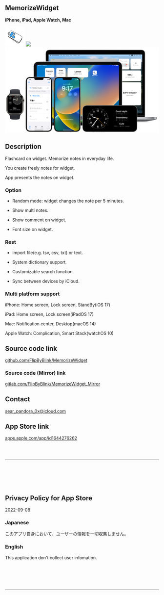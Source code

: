 MemorizeWidget
---------------
__iPhone, iPad, Apple Watch, Mac__

<img src="iOS/Supporting files/Assets.xcassets/RoundedIcon.imageset/icon.png" width="64">

<a href="https://apps.apple.com/app/id1644276262" target="blank">
    <img src="https://developer.apple.com/assets/elements/badges/download-on-the-app-store.svg">
</a>

<img src="Shared/Supporting files/README assets/1200w.png" width="600">


Description
------------
Flashcard on widget. Memorize notes in everyday life.

You create freely notes for widget.

App presents the notes on widget.


### Option

- Random mode: widget changes the note per 5 minutes.

- Show multi notes.

- Show comment on widget.

- Font size on widget.


### Rest

- Import file(e.g. tsv, csv, txt) or text.

- System dictionary support.

- Customizable search function.

- Sync between devices by iCloud.


### Multi platform support

iPhone: Home screen, Lock screen, StandBy(iOS 17)

iPad: Home screen, Lock screen(iPadOS 17)

Mac: Notification center, Desktop(macOS 14)

Apple Watch: Complication, Smart Stack(watchOS 10)


Source code link
------------------
[github.com/FlipByBlink/MemorizeWidget](https://github.com/FlipByBlink/MemorizeWidget)

### Source code (Mirror) link
[gitlab.com/FlipByBlink/MemorizeWidget_Mirror](https://gitlab.com/FlipByBlink/MemorizeWidget_Mirror)


Contact
--------
sear_pandora_0x@icloud.com


App Store link
---------------
[apps.apple.com/app/id1644276262](https://apps.apple.com/app/id1644276262)


<br>
<br>

* * *

<br>
<br>
<br>
<br>

Privacy Policy for App Store
-----------------------------
2022-09-08

### Japanese
このアプリ自身において、ユーザーの情報を一切収集しません。

### English
This application don't collect user infomation.

<br>
<br>
<br>
<br>

* * *

<br>
<br>

<!-- URL "Support page for App Store" -->
<!-- https://flipbyblink.github.io/MemorizeWidget/ -->

<!-- URL "Privacy Policy for App Store" -->
<!-- https://flipbyblink.github.io/MemorizeWidget/#privacy-policy-for-app-store -->
